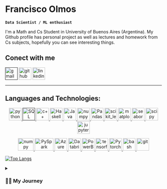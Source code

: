 

<!---
N34R20/N34R20 is a ✨ special ✨ repository because its `README.md` (this file) appears on your GitHub profile.
You can click the Preview link to take a look at your changes.
--->

<!---
Title
--->
# Francisco Olmos
**`Data Scientist / ML enthusiast`**

I'm a Math and Cs Student in University of Buenos Aires (Argentina). My Github profile has personal project as well as lectures and homework from Cs subjects, hopefully you can see interesting things.
 
<!-- 
Contact
--->
## Conect with me
 
[<img src='https://upload.wikimedia.org/wikipedia/commons/4/4e/Gmail_Icon.png' alt='gmail' height='40'>]()  [<img src='https://cdn.jsdelivr.net/npm/simple-icons@3.0.1/icons/github.svg' alt='github' height='40'>](https://github.com/N34R20)  [<img src='https://cdn.jsdelivr.net/npm/simple-icons@3.0.1/icons/linkedin.svg' alt='linkedin' height='40'>](https://www.linkedin.com/in/francisco-olmos-//)  

---


  <!-- 
Lenguages & Techonologies
--->

## Languages and Technologies:

<p align="center">
  <a href="https://www.python.org" target="_blank"> <img src="https://i1.wp.com/www.inferencelab.com/wp-content/uploads/Python-logo-notext.svg_.png?w=1024" alt="python" width="40" height="40"/> </a>
  <a href="" target="_blank"> <img src="https://www.tec-innova.mx/wp-content/uploads/2021/12/Imagen1.png" alt="SQL" width="40" height="40"/> </a>
  <a href="https://es.wikipedia.org/wiki/C%2B%2B" target="_blank"> <img src="https://upload.wikimedia.org/wikipedia/commons/1/18/ISO_C%2B%2B_Logo.svg" alt="c++" width="40" height="40"/> </a> 
  <a href="https://www.haskell.org/" target="_blank"> <img src="https://cdn-icons-png.flaticon.com/512/5968/5968259.png" alt="Haskell" width="40" height="40"/> </a> 
  <a href="https://www.java.com/" target="_blank"> <img src="https://www.google.com/url?sa=i&url=https%3A%2F%2Fwww.pinterest.com%2Fpin%2F775041417125818849%2F&psig=AOvVaw1pmrcjU0Ve1TQfwwlDC9GV&ust=1716761207617000&source=images&cd=vfe&opi=89978449&ved=2ahUKEwiRqemA6KmGAxVzOLkGHUNyBoIQjRx6BAgAEBU" alt="Java" width="40" height="40"/> </a> 
  <a href="https://numpy.org/" target="_blank"> <img src="https://upload.wikimedia.org/wikipedia/commons/3/31/NumPy_logo_2020.svg" alt="numpy" width="40" height="40"/> </a> 
  <a href="https://pandas.pydata.org/" target="_blank"> <img src="https://upload.wikimedia.org/wikipedia/commons/2/22/Pandas_mark.svg" alt="Pandas" width="40" height="40"/> </a> 
  <a href="https://scikit-learn.org/" target="_blank"> <img src="https://upload.wikimedia.org/wikipedia/commons/0/05/Scikit_learn_logo_small.svg" alt="scikit_learn" width="40" height="40"/> 
  </a> <a href="https://matplotlib.org/" target="_blank"> <img src="https://matplotlib.org/3.1.1/_static/logo2_compressed.svg" alt="matplotlib" width="40" height="40"/> </a> 
  <a href="https://seaborn.pydata.org/" target="_blank"> <img src="https://seaborn.pydata.org/_images/logo-tall-lightbg.svg" alt="seaborn" width="40" height="40"/> </a>
  <a href="https://scipy.org/" target="_blank"> <img src="https://upload.wikimedia.org/wikipedia/commons/b/b2/SCIPY_2.svg" alt="scipy" width="40" height="40"/> </a>
  <a href="https://jupyter.org/" target="_blank"> <img src="https://upload.wikimedia.org/wikipedia/commons/3/38/Jupyter_logo.svg" alt="jupyter-notebook" width="40" height="40"/> </a>
</p>

<p align="center">
  <a href="https://www.docker.com/" target="_blank"> <img src="https://www.docker.com/wp-content/uploads/2022/03/vertical-logo-monochromatic.png" alt="numpy" width="50" 
height="40"/> </a>
  <a href="https://spark.apache.org/docs/latest/api/python/" target="_blank"> <img src="https://www.vectorlogo.zone/logos/apache_spark/apache_spark-ar21.png" alt="PySpark" width="60" height="40"/> </a>
  <a href="https://azure.microsoft.com/es-es/" target="_blank"> <img src="https://upload.wikimedia.org/wikipedia/commons/thumb/f/fa/Microsoft_Azure.svg/1200px-Microsoft_Azure.svg.png" alt="Azure" width="40" height="40"/> </a>
  <a href="https://www.databricks.com/" target="_blank"> <img src="https://yt3.googleusercontent.com/_7KEqCHnfwYCkZmPrEAinVpFFKpvyK9IGcHDsZtaj68aCOi6Ige1Zl3B6MjHZUuurc-WjEv1tVM=s900-c-k-c0x00ffffff-no-rj" alt="Databricks" width="40" height="40"/> </a>
  <a href="https://powerbi.microsoft.com/es-es/" target="_blank"> <img src="https://e7.pngegg.com/pngimages/820/213/png-clipart-power-bi-business-intelligence-microsoft-corporation-data-visualization-data-analysis-power-bi-dashboard-templates-thumbnail.png" alt="PowerBi" width="40" height="40"/> </a>
  <a href="https://www.tensorflow.org/" target="_blank"> <img src="https://www.vectorlogo.zone/logos/tensorflow/tensorflow-icon.svg" alt="tensorflow" width="40" height="40"/> </a>
  <a href="https://pytorch.org/" target="blank"> <img src="https://upload.wikimedia.org/wikipedia/commons/1/10/PyTorch_logo_icon.svg" alt="Pytorch" width="40" height="40"/> </a>
  <a href="https://es.wikipedia.org/wiki/Bash" target="_blank"> <img src="https://www.vectorlogo.zone/logos/gnu_bash/gnu_bash-icon.svg" alt="bash" width="40" height="40"/> </a> 
  <a href="https://git-scm.com/" target="_blank"> <img src="https://www.vectorlogo.zone/logos/git-scm/git-scm-icon.svg" alt="git" width="40" height="40"/>

</p>

[![Top Langs](https://github-readme-stats.vercel.app/api/top-langs/?username=N34R20)](https://github.com/anuraghazra/github-readme-stats)

<details>
 <summary><h3>👨‍💻 My Journey</h3></summary>
 
